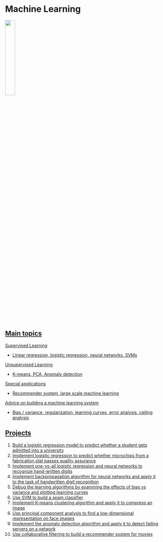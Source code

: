 # Machine Learning

 <a href="https://www.coursera.org/learn/machine-learning" target="_blank"><IMG src='https://d3njjcbhbojbot.cloudfront.net/api/utilities/v1/imageproxy/https://coursera.s3.amazonaws.com/topics/ml/large-icon.png' width=25% height=25%><P>
 
## Main topics
Supervised Learning
* Linear regression, logistic regression, neural networks, SVMs

Unsupervised Learning
* K-means, PCA, Anomaly detection

Special applications
* Recommender system, large scale machine learning 

Advice on building a machine learning system
* Bias / variance, regularization, learning curves, error analysis, ceiling analysis 

## Projects
1.	Build a logistic regression model to predict whether a student gets admitted into a university
2.	Implement logistic regression to predict whether microchips from a fabrication plat passes quality assurance
3.	Implement one-vs-all logistic regression and neural networks to recognize hand-written digits
4.	Implement backpropagation algorithm for neural networks and apply it to the task of handwritten digit recognition
5.	Debug the learning algorithms by examining the effects of bias vs variance and plotting learning curves
6.	Use SVM to build a spam classifier
7.	Implement K-means clustering algorithm and apply it to compress an image
8.	Use principal component analysis to find a low-dimensional representation on face images
9.	Implement the anomaly detection algorithm and apply it to detect failing servers on a network
10.	Use collaborative filtering to build a recommender system for movies

